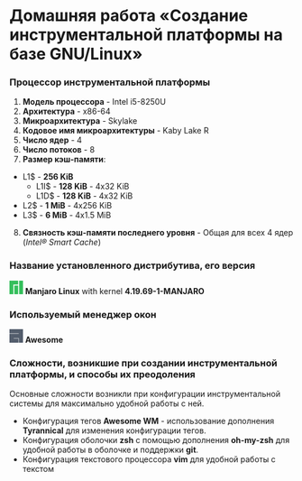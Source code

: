 # Домашняя работа «Создание инструментальной платформы на базе GNU/Linux»

### Процессор инструментальной платформы
1. __Модель процессора__ - Intel i5-8250U
2. __Архитектура__ - x86-64
3. __Микроархитектура__ - Skylake
4. __Кодовое имя микроархитектуры__ - Kaby Lake R
5. __Число ядер__ - 4
6. __Число потоков__ - 8
7. __Размер кэш-памяти__:
  * L1$ - __256 KiB__
    * L1I$ - __128 KiB__ - 4x32 KiB
    * L1D$ - __128 KiB__ - 4x32 KiB
  * L2$ - __1 MiB__ - 4x256 KiB
  * L3$ - __6 MiB__ - 4x1.5 MiB
8. __Связность кэш-памяти последнего уровня__ - Общая для всех 4 ядер (_Intel® Smart Cache_)
### Название установленного дистрибутива, его версия
<img src="lab1/img/logo.png" alt="manajro" width="24"/> __Manjaro Linux__ with kernel __4.19.69-1-MANJARO__
### Используемый менеджер окон
<img src="lab1/img/awlogo.png" alt="awesome" width="24"/> __Awesome__
### Сложности, возникшие при создании инструментальной платформы, и способы их преодоления
Основные сложности возникли при конфигурации инструментальной системы для максимально удобной работы с ней.
* Конфигурация тегов __Awesome WM__ - использование дополнения __Tyrannical__ для изменения конфигурации тегов.
* Конфигурация оболочки __zsh__ с помощью дополнения __oh-my-zsh__ для удобной работы в оболочке и поддержки __git__.
* Конфигурация текстового процессора __vim__ для удобной работы с текстом
